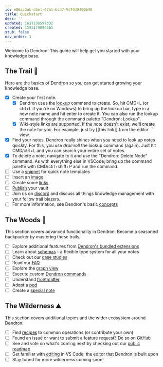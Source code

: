 ```yaml
---
id: e86ac3ab-dbe1-47a1-bcd7-9df0d0490b40
title: Quickstart
desc: ''
updated: 1617198597332
created: 1595170096361
stub: false
nav_order: 1
---
```


Welcome to Dendron! This guide will help get you started with your knowledge base.

## The Trail 🥾

Here are the basics of Dendron so you can get started growing your knowledge base.
- [x] Create your first note.
    - [x] Dendron uses the [lookup](https://www.dendron.so/notes/a7c3a810-28c8-4b47-96a6-8156b1524af3.html#lookup-menu) command to create. So, hit CMD+L (or ctrl+L if you're on Windows) to bring up the lookup bar, type in a new note name and hit enter to create it. You can also run the lookup command through the command palette "Dendron: Lookup".
    - [x] Wiki-style links are supported. If the note doesn't exist, we'll create the note for you. For example, just try [[this link]] from the editor view.
- [x] Find your notes. Dendron really shines when you need to look up notes quickly. For this, you use *drumroll* the lookup command (again). Just hit CMD/ctrl+L and you can search your entire set of notes.
- [x] To delete a note, navigate to it and use the "Dendron: Delete Node" command. As with everything else in VSCode, bring up the command palette with CMD/ctrl+shift+P and run the command.
- [ ] Use a [snippet](https://www.dendron.so/notes/9eca1992-7540-4d9d-97fb-328b27748b2c.html) for quick note templates
- [ ] Insert an [image](https://www.dendron.so/notes/a91fd8da-6895-49fe-8164-a17acd8d9a17.html)
- [ ] Create some [links](https://www.dendron.so/notes/3472226a-ff3c-432d-bf5d-10926f39f6c2.html)
- [ ] [Publish](https://www.dendron.so/notes/73d395c9-5041-4d0d-9db7-080d9586136e.html) your vault
- [ ] Join us on [discord](https://discord.com/invite/6j85zNX) and discuss all things knowledge management with your fellow trail blazers.
- [ ] For more information, see Dendron's basic [concepts](https://www.dendron.so/notes/c6fd6bc4-7f75-4cbb-8f34-f7b99bfe2d50.html)
## The Woods 🌲

This section covers advanced functionality in Dendron. Become a seasoned backpacker by mastering these trails.
- [ ] Explore additional features from [Dendron's bundled extensions](https://www.dendron.so/notes/301e4129-6933-4be7-a4bd-8125171360d8.html)
- [ ] Learn about [schemas](https://www.dendron.so/notes/c5e5adde-5459-409b-b34d-a0d75cbb1052.html#schemas) - a flexible type system for all your notes
- [ ] Check out our [case studies](https://www.dendron.so/notes/34ee4bcf-60e9-4031-a4c0-26113b5acb80.html)
- [ ] Read our [FAQ](https://www.dendron.so/notes/683740e3-70ce-4a47-a1f4-1f140e80b558.html)
- [ ] Explore the [graph view](https://www.dendron.so/notes/587e6d62-3c5b-49b0-aedc-02f62f0448e6.html)
- [ ] Execute custom [Dendron commands](https://www.dendron.so/notes/eea2b078-1acc-4071-a14e-18299fc28f47.html)
- [ ] Understand [frontmatter](https://www.dendron.so/notes/ffec2853-c0e0-4165-a368-339db12c8e4b.html)
- [ ] Adopt a [pod](https://www.dendron.so/notes/66727a39-d0a7-449b-a10d-f6c438185d7f.html)
- [ ] Create a [special note](https://www.dendron.so/notes/5c213aa6-e4ba-49e8-85c5-1bdcb33ce202.html)

## The Wilderness ⛰️

This section covers additional topics and the wider ecosystem around Dendron.

- [ ] Find [recipes](https://www.dendron.so/notes/401c5889-20ae-4b3a-8468-269def4b4865.html) to common operations (or contribute your own)
- [ ] Found an issue or want to submit a feature request? Do so on [GitHub](https://github.com/dendronhq/dendron/issues)
- [ ] See and vote on what's coming next by checking out our [public roadmap](https://github.com/orgs/dendronhq/projects/1)
- [ ] Get familiar with [editing](https://code.visualstudio.com/docs/editor/codebasics) in VS Code, the editor that Dendron is built upon
- [ ] Stay tuned for more wilderness coming soon!
